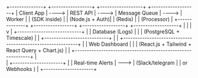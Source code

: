 +--------------+        +-----------------+        +------------------+        +-------------------+
|  Client App  | ---->  |    REST API     | ---->  |   Message Queue  | ---->  |     Worker        |
| (SDK inside) |        | (Node.js + Auth)|        | (Redis)          |        | (Processor)       |
+--------------+        +-----------------+        +------------------+        +-------------------+
                         |                                                             |
                         |                                                              v
                         |                                                +---------------------------+
                         |                                                |      Database (Logs)      |
                         |                                                |  (PostgreSQL + Timescale) |
                         |                                                +---------------------------+
                         |
                         |      +-----------------------------------------------------------+
                         |      |                     Web Dashboard                         |
                         |      |    (React.js + Tailwind + React Query + Chart.js)         |
                         |      +-----------------------------------------------------------+
                         |  
                         |     +---------------------+
                         |     |   Real-time Alerts  |
                         --->  | (Slack/telegram     |
                               |  or Webhooks      ) |
                               +---------------------+

